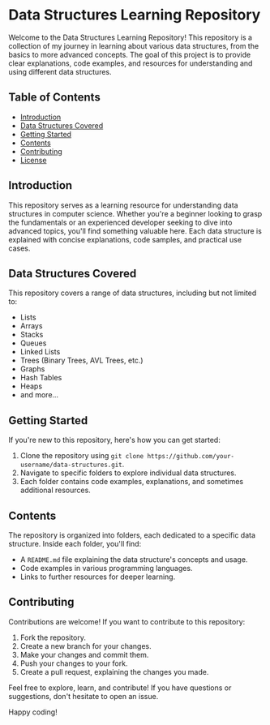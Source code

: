 # Data Structures Learning Repository

Welcome to the Data Structures Learning Repository! This repository is a collection of my journey in learning about various data structures, from the basics to more advanced concepts. The goal of this project is to provide clear explanations, code examples, and resources for understanding and using different data structures.

## Table of Contents

- [Introduction](#introduction)
- [Data Structures Covered](#data-structures-covered)
- [Getting Started](#getting-started)
- [Contents](#contents)
- [Contributing](#contributing)
- [License](#license)

## Introduction

This repository serves as a learning resource for understanding data structures in computer science. Whether you're a beginner looking to grasp the fundamentals or an experienced developer seeking to dive into advanced topics, you'll find something valuable here. Each data structure is explained with concise explanations, code samples, and practical use cases.

## Data Structures Covered

This repository covers a range of data structures, including but not limited to:

- Lists
- Arrays
- Stacks
- Queues
- Linked Lists
- Trees (Binary Trees, AVL Trees, etc.)
- Graphs
- Hash Tables
- Heaps
- and more...

## Getting Started

If you're new to this repository, here's how you can get started:

1. Clone the repository using `git clone https://github.com/your-username/data-structures.git`.
2. Navigate to specific folders to explore individual data structures.
3. Each folder contains code examples, explanations, and sometimes additional resources.

## Contents

The repository is organized into folders, each dedicated to a specific data structure. Inside each folder, you'll find:

- A `README.md` file explaining the data structure's concepts and usage.
- Code examples in various programming languages.
- Links to further resources for deeper learning.

## Contributing

Contributions are welcome! If you want to contribute to this repository:

1. Fork the repository.
2. Create a new branch for your changes.
3. Make your changes and commit them.
4. Push your changes to your fork.
5. Create a pull request, explaining the changes you made.


Feel free to explore, learn, and contribute! If you have questions or suggestions, don't hesitate to open an issue.

Happy coding!
